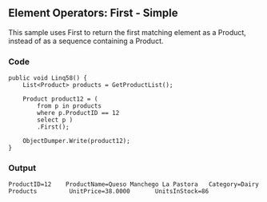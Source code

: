## Element Operators: First - Simple ##

This sample uses First to return the first matching element as a Product, instead of as a sequence containing a Product.

### Code ###

```
public void Linq58() {
    List<Product> products = GetProductList();

    Product product12 = (
        from p in products
        where p.ProductID == 12
        select p )
        .First();

    ObjectDumper.Write(product12);
}

```

### Output ###

```
ProductID=12    ProductName=Queso Manchego La Pastora   Category=Dairy Products         UnitPrice=38.0000       UnitsInStock=86
```
